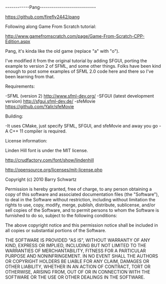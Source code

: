 ------------Pang----------------------------

https://github.com/firefly2442/pang


Following along Game From Scratch tutorial:

http://www.gamefromscratch.com/page/Game-From-Scratch-CPP-Edition.aspx

Pang, it's kinda like the old game (replace "a" with "o").

I've modified it from the original tutorial by adding SFGUI, porting
the example to version 2 of SFML, and some other things.  Folks have been
kind enough to post some examples of SFML 2.0 code here and there so
I've been learning from that.


Requirements:

-SFML (version 2)
http://www.sfml-dev.org/
-SFGUI (latest development version)
http://sfgui.sfml-dev.de/
-sfeMovie
https://github.com/Yalir/sfeMovie

Building:

-It uses CMake, just specify SFML, SFGUI, and sfeMovie and away you go
-A C++ 11 compiler is required.


License information:

Linden Hill font is under the MIT license.

http://crudfactory.com/font/show/lindenhill

http://opensource.org/licenses/mit-license.php

Copyright (c) 2010 Barry Schwartz

Permission is hereby granted, free of charge, to any person obtaining a copy
of this software and associated documentation files (the "Software"), to deal
in the Software without restriction, including without limitation the rights
to use, copy, modify, merge, publish, distribute, sublicense, and/or sell
copies of the Software, and to permit persons to whom the Software is
furnished to do so, subject to the following conditions:

The above copyright notice and this permission notice shall be included in
all copies or substantial portions of the Software.

THE SOFTWARE IS PROVIDED "AS IS", WITHOUT WARRANTY OF ANY KIND, EXPRESS OR
IMPLIED, INCLUDING BUT NOT LIMITED TO THE WARRANTIES OF MERCHANTABILITY,
FITNESS FOR A PARTICULAR PURPOSE AND NONINFRINGEMENT. IN NO EVENT SHALL THE
AUTHORS OR COPYRIGHT HOLDERS BE LIABLE FOR ANY CLAIM, DAMAGES OR OTHER
LIABILITY, WHETHER IN AN ACTION OF CONTRACT, TORT OR OTHERWISE, ARISING FROM,
OUT OF OR IN CONNECTION WITH THE SOFTWARE OR THE USE OR OTHER DEALINGS IN
THE SOFTWARE.
